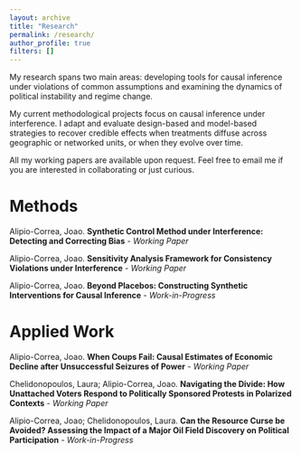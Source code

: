 ```yaml
---
layout: archive
title: "Research"
permalink: /research/
author_profile: true
filters: []
---
```


My research spans two main areas: developing tools for causal inference under violations of common assumptions and examining the dynamics of political instability and regime change.

My current methodological projects focus on causal inference under interference. I adapt and evaluate design-based and model-based strategies to recover credible effects when treatments diffuse across geographic or networked units, or when they evolve over time.

All my working papers are available upon request. Feel free to email me if you are interested in collaborating or just curious.


# Methods

Alipio-Correa, Joao. **Synthetic Control Method under Interference: Detecting and Correcting Bias** - *Working Paper*

Alipio-Correa, Joao. **Sensitivity Analysis Framework for Consistency Violations under Interference** - *Working Paper*

Alipio-Correa, Joao. **Beyond Placebos: Constructing Synthetic Interventions for Causal Inference** - *Work-in-Progress*




# Applied Work

Alipio-Correa, Joao. **When Coups Fail: Causal Estimates of Economic Decline after Unsuccessful Seizures of Power** - *Working Paper*

Chelidonopoulos, Laura; Alipio-Correa, Joao. **Navigating the Divide: How Unattached Voters Respond to Politically Sponsored Protests in Polarized Contexts** - *Working Paper*

Alipio-Correa, Joao; Chelidonopoulos, Laura. **Can the Resource Curse be Avoided? Assessing the Impact of a Major Oil Field Discovery on Political Participation** - *Work-in-Progress*
